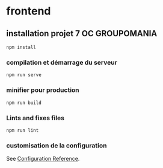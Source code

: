 # frontend

## installation projet 7 OC GROUPOMANIA
```
npm install
```

### compilation et démarrage du serveur
```
npm run serve
```

### minifier pour production
```
npm run build
```

### Lints and fixes files
```
npm run lint
```

### customisation de la configuration
See [Configuration Reference](https://cli.vuejs.org/config/).
